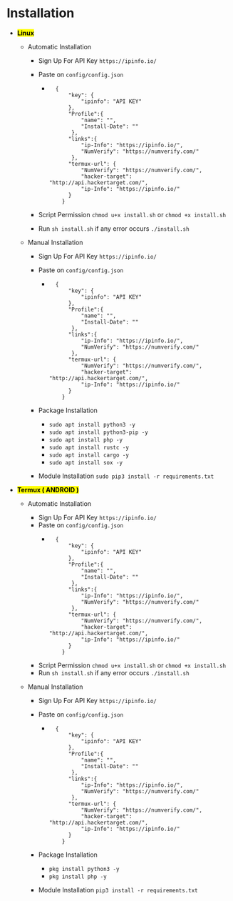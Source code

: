 # Installation

- <mark>**Linux**</mark>
    - Automatic Installation
        - Sign Up For API Key ` https://ipinfo.io/ `
        - Paste on ` config/config.json `
            - ```
                {
                    "key": {
                        "ipinfo": "API KEY"
                    },
                    "Profile":{
                        "name": "",
                        "Install-Date": ""
                     },
                    "links":{
                        "ip-Info": "https://ipinfo.io/",
                        "NumVerify": "https://numverify.com/"
                     },
                    "termux-url": {
                        "NumVerify": "https://numverify.com/",
                        "hacker-target": "http://api.hackertarget.com/",
                        "ip-Info": "https://ipinfo.io/"
                    }
                  }

                ```
        - Script Permission ` chmod u+x install.sh ` or ` chmod +x install.sh `

        - Run ` sh install.sh ` if any error occurs ` ./install.sh `
            
    - Manual Installation
        - Sign Up For API Key ` https://ipinfo.io/ `
        - Paste on ` config/config.json `
            - ```
                {
                    "key": {
                        "ipinfo": "API KEY"
                    },
                    "Profile":{
                        "name": "",
                        "Install-Date": ""
                     },
                    "links":{
                        "ip-Info": "https://ipinfo.io/",
                        "NumVerify": "https://numverify.com/"
                     },
                    "termux-url": {
                        "NumVerify": "https://numverify.com/",
                        "hacker-target": "http://api.hackertarget.com/",
                        "ip-Info": "https://ipinfo.io/"
                    }
                  }
                ```
        - Package Installation
            - ` sudo apt install python3 -y `
            - ` sudo apt install python3-pip -y `
            - ` sudo apt install php -y `
            - ` sudo apt install rustc -y `
            - ` sudo apt install cargo -y `
            - ` sudo apt install sox -y `
        
        - Module Installation
            ` sudo pip3 install -r requirements.txt `

- <mark>**Termux ( ANDROID )**</mark>
    - Automatic Installation
        - Sign Up For API Key ` https://ipinfo.io/ `
        - Paste on ` config/config.json `
            - ```
                {
                    "key": {
                        "ipinfo": "API KEY"
                    },
                    "Profile":{
                        "name": "",
                        "Install-Date": ""
                     },
                    "links":{
                        "ip-Info": "https://ipinfo.io/",
                        "NumVerify": "https://numverify.com/"
                     },
                    "termux-url": {
                        "NumVerify": "https://numverify.com/",
                        "hacker-target": "http://api.hackertarget.com/",
                        "ip-Info": "https://ipinfo.io/"
                    }
                  }
                ```
        - Script Permission ` chmod u+x install.sh ` or ` chmod +x install.sh `
        - Run ` sh install.sh ` if any error occurs ` ./install.sh `
    
    - Manual Installation
        - Sign Up For API Key ` https://ipinfo.io/ `
        - Paste on ` config/config.json `
            - ```
                {
                    "key": {
                        "ipinfo": "API KEY"
                    },
                    "Profile":{
                        "name": "",
                        "Install-Date": ""
                     },
                    "links":{
                        "ip-Info": "https://ipinfo.io/",
                        "NumVerify": "https://numverify.com/"
                     },
                    "termux-url": {
                        "NumVerify": "https://numverify.com/",
                        "hacker-target": "http://api.hackertarget.com/",
                        "ip-Info": "https://ipinfo.io/"
                    }
                  }
                ```
        - Package Installation
            - ` pkg install python3 -y `
            - ` pkg install php -y `
        
        - Module Installation
            ` pip3 install -r requirements.txt `
